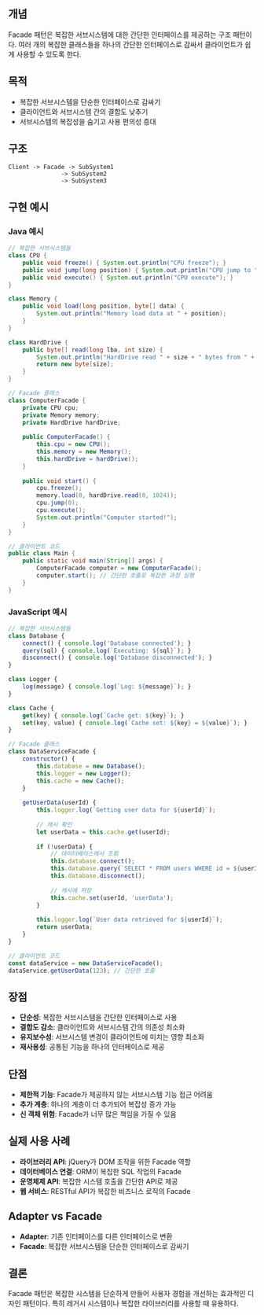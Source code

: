 

## 개념
Facade 패턴은 복잡한 서브시스템에 대한 간단한 인터페이스를 제공하는 구조 패턴이다. 여러 개의 복잡한 클래스들을 하나의 간단한 인터페이스로 감싸서 클라이언트가 쉽게 사용할 수 있도록 한다.

## 목적
- 복잡한 서브시스템을 단순한 인터페이스로 감싸기
- 클라이언트와 서브시스템 간의 결합도 낮추기
- 서브시스템의 복잡성을 숨기고 사용 편의성 증대

## 구조
```
Client -> Facade -> SubSystem1
               -> SubSystem2
               -> SubSystem3
```

## 구현 예시

### Java 예시
```java
// 복잡한 서브시스템들
class CPU {
    public void freeze() { System.out.println("CPU freeze"); }
    public void jump(long position) { System.out.println("CPU jump to " + position); }
    public void execute() { System.out.println("CPU execute"); }
}

class Memory {
    public void load(long position, byte[] data) {
        System.out.println("Memory load data at " + position);
    }
}

class HardDrive {
    public byte[] read(long lba, int size) {
        System.out.println("HardDrive read " + size + " bytes from " + lba);
        return new byte[size];
    }
}

// Facade 클래스
class ComputerFacade {
    private CPU cpu;
    private Memory memory;
    private HardDrive hardDrive;
    
    public ComputerFacade() {
        this.cpu = new CPU();
        this.memory = new Memory();
        this.hardDrive = hardDrive();
    }
    
    public void start() {
        cpu.freeze();
        memory.load(0, hardDrive.read(0, 1024));
        cpu.jump(0);
        cpu.execute();
        System.out.println("Computer started!");
    }
}

// 클라이언트 코드
public class Main {
    public static void main(String[] args) {
        ComputerFacade computer = new ComputerFacade();
        computer.start(); // 간단한 호출로 복잡한 과정 실행
    }
}
```

### JavaScript 예시
```javascript
// 복잡한 서브시스템들
class Database {
    connect() { console.log('Database connected'); }
    query(sql) { console.log(`Executing: ${sql}`); }
    disconnect() { console.log('Database disconnected'); }
}

class Logger {
    log(message) { console.log(`Log: ${message}`); }
}

class Cache {
    get(key) { console.log(`Cache get: ${key}`); }
    set(key, value) { console.log(`Cache set: ${key} = ${value}`); }
}

// Facade 클래스
class DataServiceFacade {
    constructor() {
        this.database = new Database();
        this.logger = new Logger();
        this.cache = new Cache();
    }
    
    getUserData(userId) {
        this.logger.log(`Getting user data for ${userId}`);
        
        // 캐시 확인
        let userData = this.cache.get(userId);
        
        if (!userData) {
            // 데이터베이스에서 조회
            this.database.connect();
            this.database.query(`SELECT * FROM users WHERE id = ${userId}`);
            this.database.disconnect();
            
            // 캐시에 저장
            this.cache.set(userId, 'userData');
        }
        
        this.logger.log(`User data retrieved for ${userId}`);
        return userData;
    }
}

// 클라이언트 코드
const dataService = new DataServiceFacade();
dataService.getUserData(123); // 간단한 호출
```

## 장점
- **단순성**: 복잡한 서브시스템을 간단한 인터페이스로 사용
- **결합도 감소**: 클라이언트와 서브시스템 간의 의존성 최소화
- **유지보수성**: 서브시스템 변경이 클라이언트에 미치는 영향 최소화
- **재사용성**: 공통된 기능을 하나의 인터페이스로 제공

## 단점
- **제한적 기능**: Facade가 제공하지 않는 서브시스템 기능 접근 어려움
- **추가 계층**: 하나의 계층이 더 추가되어 복잡성 증가 가능
- **신 객체 위험**: Facade가 너무 많은 책임을 가질 수 있음

## 실제 사용 사례
- **라이브러리 API**: jQuery가 DOM 조작을 위한 Facade 역할
- **데이터베이스 연결**: ORM이 복잡한 SQL 작업의 Facade
- **운영체제 API**: 복잡한 시스템 호출을 간단한 API로 제공
- **웹 서비스**: RESTful API가 복잡한 비즈니스 로직의 Facade

## Adapter vs Facade
- **Adapter**: 기존 인터페이스를 다른 인터페이스로 변환
- **Facade**: 복잡한 서브시스템을 단순한 인터페이스로 감싸기

## 결론
Facade 패턴은 복잡한 시스템을 단순하게 만들어 사용자 경험을 개선하는 효과적인 디자인 패턴이다. 특히 레거시 시스템이나 복잡한 라이브러리를 사용할 때 유용하다.